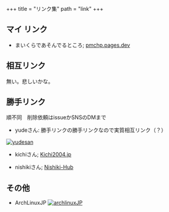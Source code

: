 +++
title = "リンク集"
path = "link"
+++

## マイ リンク
- まいくらであそんでるところ; [pmchp.pages.dev](https://pmchp.pages.dev)
## 相互リンク
無い。悲しいかな。

## 勝手リンク
順不同　削除依頼はissueかSNSのDMまで

- yudeさん: 勝手リンクの勝手リンクなので実質相互リンク（？）

<a href=https://yude.jp> <img src="images/yude_banner.png" alt="yudesan"/> </a>

- kichiさん; [Kichi2004.jp](https://kichi2004.jp/)

- nishikiさん; [Nishiki-Hub](https://nishikiout.hatenablog.com/)

## その他

- ArchLinuxJP <a href=https://www.archlinux.jp><img src="images/arch83x31.gif" alt="archlinuxJP"><a>
